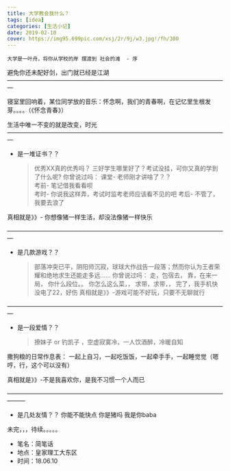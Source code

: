 ```yaml
---
title: 大学教会我什么？
tags: [idea]
categories: [生活小记]
date: 2019-02-10
cover: https://img95.699pic.com/xsj/2r/9j/w3.jpg!/fh/300
---
```


`大学是一叶舟，将你从学校的岸 摆渡到 社会的滩  - 序`

避免你还未配好剑，出门就已经是江湖
—————————————————————————————————————

寝室里回响着，某位同学放的音乐：怀念啊，我们的青春啊，在记忆里生根发芽。。。。（《怀念青春》）

生活中唯一不变的就是改变，时光
—————————————————————————————————————

- 是一堆证书？？
  > 优秀XX真的优秀吗？ 三好学生哪里好了？考试没挂，可你又真的学到了什么呢?
  > 你曾说过吗：
  > 课堂- 老师刚才讲啥了？？  
  > 考前- 笔记借我看看呗  
  > 考时- 你说我这样弄，考试时监考老师应该看不见的吧
  > 考后- 不管了，我要去浪了

真相就是》》- 你想像猪一样生活，却没法像猪一样快乐

—————————————————————————————————————

- 是几款游戏？？
  > 部落冲突已平，阴阳师沉寂，球球大作战告一段落；然而你认为王者荣耀和绝地求生还能走多远……
  > 你曾说过吗：
  > 走，包宿去，
  > 靠，在来一局，
  > 你什么段位。。
  > 你怎么这么菜，，
  > 求带，求带，，
  > 完了，我手机快没电了22，好伤
  > 真相就是》》-游戏可能不好玩，只要不无聊就行

—————————————————————————————————————

- 是一段爱情？？
  > 撩妹子 or 钓凯子 ，空虚寂寞冷，一人饮酒醉，冷暖自知

撒狗粮的日常作息表：
一起上自习，一起吃饭饭，一起牵手手，一起睡觉觉（嗯哼，行，这个可以没有）

真相就是》》-不是我喜欢你，是我不习惯一个人而已

———————————————————————————————————————

- 是几处友情？？
  你能不能快点
  你是猪吗
  我是你baba

未完，，，待续。。。。。

- 笔名：简笔话
- 地点：皇家理工大东区
- 时间：18.06.10
